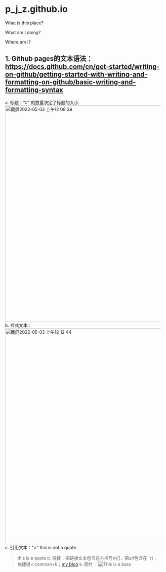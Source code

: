 # p_j_z.github.io
What is this place?

What am I doing?

Where am I?

## 1. Github pages的文本语法：https://docs.github.com/cn/get-started/writing-on-github/getting-started-with-writing-and-formatting-on-github/basic-writing-and-formatting-syntax
  a. 标题：“#” 的数量决定了标题的大小
<img width="701" alt="截屏2022-05-03 上午12 08 39" src="https://user-images.githubusercontent.com/59214965/166406917-6920f6db-8f74-4db7-a37c-bac3a61fbba6.png">
  b. 样式文本：<img width="699" alt="截屏2022-05-03 上午12 12 44" src="https://user-images.githubusercontent.com/59214965/166407192-d7603abb-15b6-42ed-9685-a03f800c759f.png">
   c. 引用文本：“>"
  this is not a qupte
  > this is a qupte
   d. 链接：把链接文本包含在方括号内[]，把url包含在（）；快捷键= comman+k；[my blog](https://github.com/pipidanlanhua/p_j_z.github.io)
   e. 图片：
  ![This is a bass](https://tacklevillage.com/wp-content/uploads/2020/06/shutterstock_1362521111-1-2048x1295.jpg?ezimgfmt=ng%3Awebp%2Fngcb97%2Frs%3Adevice%2Frscb97-1)
   
